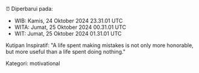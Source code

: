 ⏰ Diperbarui pada:
- WIB: Kamis, 24 Oktober 2024 23.31.01 UTC
- WITA: Jumat, 25 Oktober 2024 00.31.01 UTC
- WIT: Jumat, 25 Oktober 2024 01.31.01 UTC

Kutipan Inspiratif:
"A life spent making mistakes is not only more honorable, but more useful than a life spent doing nothing."


Kategori: motivational

